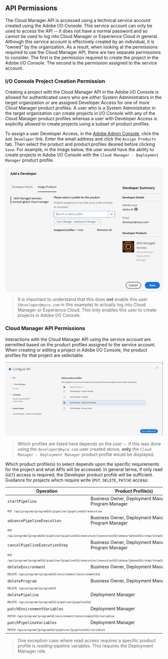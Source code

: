 ## API Permissions

The Cloud Manager API is accessed using a technical service account created using the Adobe I/O Console. This service account can only be used to access the API -- it does not have a normal password and so cannot be used to log into Cloud Manager or Experience Cloud in general. Although this service account is effectively created by an individual, it is "owned" by the organization. As a result, when looking at the permissions required to use the Cloud Manager API, there are two separate permissions to consider. The first is the permission required to create the project in the Adobe I/O Console. The second is the permission assigned to the service account.

### I/O Console Project Creation Permission

Creating a project with the Cloud Manager API in the Adobe I/O Console is allowed for authenticated users who are _either_ System Administrators in the target organization _or_ are assigned Developer Access for one of more Cloud Manager product profiles. A user who is a System Administrator in the target organization can create projects in I/O Console with any of the Cloud Manager product profiles whereas a user with Developer Access is explicitly allowed to create projects using a subset of product profiles.

To assign a user Developer Access, in the [Adobe Admin Console](https://adminconsole.adobe.com/), click the `Add Developer` link. Enter the email address and click the `Assign Products` tab. Then select the product and product profiles desired before clicking `Save`. For example, in the image below, the user would have the ability to create projects in Adobe I/O Console with the `Cloud Manager - Deployment Manager` product profile.

![Set Developer Access Product Profiles](img/add-developer.png)

> It is important to understand that this does **not** enable this user (`developer@myco.com` in this example) to actually log into Cloud Manager or Experience Cloud. This only enables this user to create projects in Adobe I/O Console.

### Cloud Manager API Permissions

Interactions with the Cloud Manager API using the service account are permitted based on the product profiles assigned to the service account. When creating or editing a project in Adobe I/O Console, the product profiles for that project are selectable.

![Set Service Account Product Profiles](img/api-product-profiles.png)

> Which profiles are listed here depends on the user -- if this was done using the `developer@myco.com` user created above, **only** the `Cloud Manager - Deployment Manager` product profile would be displayed.

Which product profile(s) to select depends upon the specific requirements for the project and what APIs will be accessed. In general terms, if only read (`GET`) access is required, the Developer product profile will be sufficient. Guidance for projects which require write (`PUT`, `DELETE`, `PATCH`) access:

<table>
    <thead>
        <tr>
            <th>Operation</th>
            <th>Product Profile(s)</th>
        </tr>
    </thead>
    <tbody>
        <tr>
            <td class="column--operation"><code class=" language-undefined">startPipeline</code></td>
            <td>Business Owner, Deployment Manager, Program Manager</td>
        </tr>
        <tr>
            <td colspan="2" class="column--uri"><code class=" language-undefined">PUT /api/program/{programId}/pipeline/{pipelineId}/execution</code></td>
        </tr>
        <tr>
            <td><code class=" language-undefined">advancePipelineExecution</code></td>
            <td>Business Owner, Deployment Manager, Program Manager</td>
        </tr>
        <tr>
            <td colspan="2" class="column--uri"><code class=" language-undefined">PUT /api/program/{programId}/pipeline/{pipelineId}/execution/{executionId}/phase/{phaseId}/step/{stepId}/advance</code></td>
        </tr>
        <tr>
            <td><code class=" language-undefined">cancelPipelineExecutionStep</code></td>
            <td>Business Owner, Deployment Manager, Program Manager</td>
        </tr>
        <tr>
            <td colspan="2" class="column--uri"><code class=" language-undefined">PUT /api/program/{programId}/pipeline/{pipelineId}/execution/{executionId}/phase/{phaseId}/step/{stepId}/cancel</code></td>
        </tr>
        <tr>
            <td><code class=" language-undefined">deleteEnvironment</code></td>
            <td>Business Owner, Deployment Manager</td>
        </tr>
        <tr>
            <td colspan="2" class="column--uri"><code class=" language-undefined">DELETE /api/program/{programId}/environment/{environmentId}</code></td>
        </tr>
        <tr>
            <td><code class=" language-undefined">deleteProgram</code></td>
            <td>Business Owner, Deployment Manager</td>
        </tr>
        <tr>
            <td colspan="2" class="column--uri"><code class=" language-undefined">DELETE /api/program/{programId}</code></td>
        </tr>
        <tr>
            <td><code class=" language-undefined">deletePipeline</code></td>
            <td>Deployment Manager</td>
        </tr>
        <tr>
            <td colspan="2" class="column--uri"><code class=" language-undefined">DELETE /api/program/{programId}/pipeline/{pipelineId}</code></td>
        </tr>
        <tr>
            <td><code class=" language-undefined">patchEnvironmentVariables</code></td>
            <td>Deployment Manager</td>
        </tr>
        <tr>
            <td colspan="2" class="column--uri"><code class=" language-undefined">PATCH /api/program/{programId}/environment/{environmentId}/variables</code></td>
        </tr>
        <tr>
            <td><code class=" language-undefined">patchPipelineVariables</code></td>
            <td>Deployment Manager</td>
        </tr>
        <tr>
            <td colspan="2" class="column--uri"><code class=" language-undefined">PATCH /api/program/{programId}/pipeline/{pipelineId}/variables</code></td>
        </tr>
    </tbody>
</table>

> One exception case where read access requires a specific product profile is _reading_ pipeline variables. This requires the Deployment Manager role.

<style type="text/css">
#kirbyMainContent p img {
  padding-top: 0;
  padding-bottom: 0;
}
#kirbyMainContent blockquote {
  background-color: rgb(240, 240, 240);
  margin-left: 1em;
}
.mdbook table tr:nth-child(2n) {
    background-color: inherit;
}
.column--operation {
    width: 18em;
}
.column--uri code {
    font-size: 60%;
}
</style>

